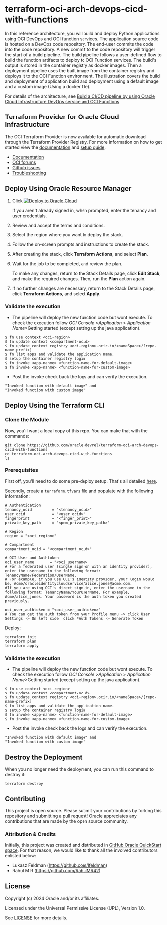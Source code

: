 # terraform-oci-arch-devops-cicd-with-functions

In this reference architecture, you will build and deploy Python applications using OCI DevOps and OCI function services. The application source code is hosted on a DevOps code repository. The end-user commits the code into the code repository. A new commit to the code repository will trigger the start of a build pipeline. The build pipeline follows a user-defined flow to build the function artifacts to deploy to OCI Function services. The build's output is stored in the container registry as docker images. Then a deployment pipeline uses the built image from the container registry and deploys it to the OCI Function environment. The illustration covers the build and deployment of application build and deployment using a default image and a custom image (Using a docker file).

For details of the architecture, see [Build a CI/CD pipeline by using Oracle Cloud Infrastructure DevOps service and OCI Functions](https://docs.oracle.com/en/solutions/ci-cd-pipe-oci-devops-with-functions/index.html)

## Terraform Provider for Oracle Cloud Infrastructure
The OCI Terraform Provider is now available for automatic download through the Terraform Provider Registry. 
For more information on how to get started view the [documentation](https://www.terraform.io/docs/providers/oci/index.html) 
and [setup guide](https://www.terraform.io/docs/providers/oci/guides/version-3-upgrade.html).

* [Documentation](https://www.terraform.io/docs/providers/oci/index.html)
* [OCI forums](https://cloudcustomerconnect.oracle.com/resources/9c8fa8f96f/summary)
* [Github issues](https://github.com/terraform-providers/terraform-provider-oci/issues)
* [Troubleshooting](https://www.terraform.io/docs/providers/oci/guides/guides/troubleshooting.html)

## Deploy Using Oracle Resource Manager

1. Click [![Deploy to Oracle Cloud](https://oci-resourcemanager-plugin.plugins.oci.oraclecloud.com/latest/deploy-to-oracle-cloud.svg)](https://cloud.oracle.com/resourcemanager/stacks/create?region=home&zipUrl=https://github.com/oracle-devrel/terraform-oci-arch-devops-cicd-with-functions/releases/latest/download/terraform-oci-arch-devops-cicd-with-functions-stack-latest.zip)

    If you aren't already signed in, when prompted, enter the tenancy and user credentials.

2. Review and accept the terms and conditions.

3. Select the region where you want to deploy the stack.

4. Follow the on-screen prompts and instructions to create the stack.

5. After creating the stack, click **Terraform Actions**, and select **Plan**.

6. Wait for the job to be completed, and review the plan.

    To make any changes, return to the Stack Details page, click **Edit Stack**, and make the required changes. Then, run the **Plan** action again.

7. If no further changes are necessary, return to the Stack Details page, click **Terraform Actions**, and select **Apply**. 

### Validate the execution 

- The pipeline will deploy the new function code but wont execute. To check the execution follow *OCI Console* >*Application* > *Application Name*>Getting started (except setting up the java application).

```
$ fn use context <oci-region>
$ fn update context <compartment-ocid>
$ fn update context registry <oci-region>.ocir.io/<nameSpace>/[repo-name-prefix]
$ fn list apps and validate the application name.
$ setup the container registry login
$ fn invoke <app-nanme> <function-name-for-default-image>
$ fn invoke <app-nanme> <function-name-for-custom-image>
```

- Post the invoke check back the logs and can verify the execution.

```
"Invoked function with default image" and 
"Invoked function with custom image" 
```

## Deploy Using the Terraform CLI

### Clone the Module

Now, you'll want a local copy of this repo. You can make that with the commands:

    git clone https://github.com/oracle-devrel/terraform-oci-arch-devops-cicd-with-functions
    cd terraform-oci-arch-devops-cicd-with-functions
    ls

### Prerequisites
First off, you'll need to do some pre-deploy setup.  That's all detailed [here](https://github.com/cloud-partners/oci-prerequisites).

Secondly, create a `terraform.tfvars` file and populate with the following information:

```
# Authentication
tenancy_ocid         = "<tenancy_ocid>"
user_ocid            = "<user_ocid>"
fingerprint          = "<finger_print>"
private_key_path     = "<pem_private_key_path>"

# Region
region = "<oci_region>"

# Compartment
compartment_ocid = "<compartment_ocid>"

# OCI User and Authtoken
oci_user_name       = "<oci_username> 
# For a federated user (single sign-on with an identity provider), enter the username in the following format: TenancyName/Federation/UserName. 
# For example, if you use OCI's identity provider, your login would be, Acme/oracleidentitycloudservice/alice.jones@acme.com. 
#If you are using OCI's direct sign-in, enter the username in the following format: TenancyName/YourUserName. For example, Acme/alice_jones. Your password is the auth token you created previously.

oci_user_authtoken = "<oci_user_authtoken>" 
# You can get the auth token from your Profile menu -> click User Settings -> On left side  click *Auth Tokens -> Generate Token

````

Deploy:

    terraform init
    terraform plan
    terraform apply


### Validate the execution 

- The pipeline will deploy the new function code but wont execute. To check the execution follow *OCI Console* >*Application* > *Application Name*>Getting started (except setting up the java application).

```
$ fn use context <oci-region>
$ fn update context <compartment-ocid>
$ fn update context registry <oci-region>.ocir.io/<nameSpace>/[repo-name-prefix]
$ fn list apps and validate the application name.
$ setup the container registry login
$ fn invoke <app-nanme> <function-name-for-default-image>
$ fn invoke <app-nanme> <function-name-for-custom-image>
```

- Post the invoke check back the logs and can verify the execution.

```
"Invoked function with default image" and 
"Invoked function with custom image" 
```

## Destroy the Deployment
When you no longer need the deployment, you can run this command to destroy it:

    terraform destroy
    
## Contributing
This project is open source.  Please submit your contributions by forking this repository and submitting a pull request!  Oracle appreciates any contributions that are made by the open source community.

### Attribution & Credits
Initially, this project was created and distributed in [GitHub Oracle QuickStart space](https://github.com/oracle-quickstart/oci-arch-devops-cicd-with-functions). For that reason, we would like to thank all the involved contributors enlisted below:
- Lukasz Feldman (https://github.com/lfeldman)
- Rahul M R (https://github.com/RahulMR42)

## License
Copyright (c) 2024 Oracle and/or its affiliates.

Licensed under the Universal Permissive License (UPL), Version 1.0.

See [LICENSE](LICENSE.txt) for more details.
